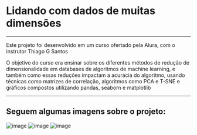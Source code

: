 # Lidando com dados de muitas dimensões

<hr>

Este projeto foi desenvolvido em um curso ofertado pela Alura, com o instrutor Thiago G Santos

O objetivo do curso era ensinar sobre os diferentes métodos de redução de dimensionalidade em databases de algoritmos de machine learning, e também como essas reduções impactam
a acurácia do algoritmo, usando técnicas como matrizes de correlação, algoritmos como PCA e T-SNE e gráficos compostos utilizando pandas, seaborn e matplotlib
<hr>

<h2>Seguem algumas imagens sobre o projeto:</h2>

![image](https://user-images.githubusercontent.com/60127788/180895483-5c774aad-53aa-4b55-83af-374db6277147.png)
![image](https://user-images.githubusercontent.com/60127788/180895518-8c83416b-cb6e-4fde-88ce-9a37b5fc02fb.png)
![image](https://user-images.githubusercontent.com/60127788/180895539-ad1e2088-4f43-4fa9-b3e2-4b772efa312d.png)
